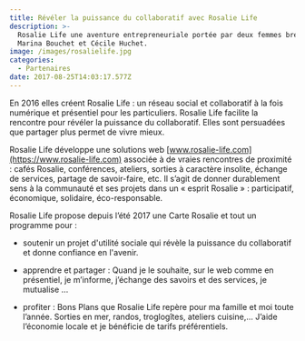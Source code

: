 ```yaml
---
title: Révéler la puissance du collaboratif avec Rosalie Life
description: >-
  Rosalie Life une aventure entrepreneuriale portée par deux femmes brestoises.
  Marina Bouchet et Cécile Huchet.
image: /images/rosalielife.jpg
categories:
  - Partenaires
date: 2017-08-25T14:03:17.577Z
---
```

En 2016 elles créent Rosalie Life : un réseau social et collaboratif à la fois numérique et présentiel pour les particuliers. Rosalie Life facilite la rencontre pour révéler la puissance du collaboratif. Elles sont persuadées que partager plus permet de vivre mieux.

Rosalie Life développe une solutions web [www.rosalie-life.com](https://www.rosalie-life.com) associée à de vraies rencontres de proximité : cafés Rosalie, conférences, ateliers, sorties à caractère insolite, échange de services, partage de savoir-faire, etc. Il s’agit de donner durablement sens à la communauté et ses projets dans un « esprit Rosalie » : participatif, économique, solidaire, éco-responsable.

Rosalie Life propose depuis l’été 2017 une Carte Rosalie et tout un programme pour :

- soutenir un projet d'utilité sociale qui révèle la puissance du collaboratif et  donne confiance en l'avenir.

- apprendre et partager : Quand je le souhaite, sur le web comme en présentiel, je m’informe, j’échange des savoirs et des services, je mutualise ...

- profiter : Bons Plans que Rosalie Life repère pour ma famille et moi toute l’année. Sorties en mer, randos, troglogîtes, ateliers cuisine,… J’aide l’économie locale et je bénéficie de tarifs préférentiels.

